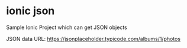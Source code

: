 # ionic json
Sample Ionic Project which can get JSON objects

JSON data URL: https://jsonplaceholder.typicode.com/albums/1/photos
